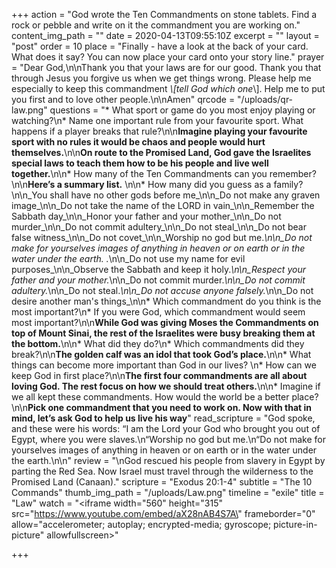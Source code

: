 +++
action = "God wrote the Ten Commandments on stone tablets. Find a rock or pebble and write on it the commandment you are working on."
content_img_path = ""
date = 2020-04-13T09:55:10Z
excerpt = ""
layout = "post"
order = 10
place = "Finally - have a look at the back of your card. What does it say? You can now place your card onto your story line."
prayer = "Dear God,\n\nThank you that your laws are for our good. Thank you that through Jesus you forgive us when we get things wrong. Please help me especially to keep this commandment _\\[tell God which one_\\]. Help me to put you first and to love other people.\n\nAmen"
qrcode = "/uploads/qr-law.png"
questions = "* What sport or game do you most enjoy playing or watching?\n* Name one important rule from your favourite sport. What happens if a player breaks that rule?\n\n**Imagine playing your favourite sport with no rules it would be chaos and people would hurt themselves.**\n\n**On route to the Promised Land, God gave the Israelites special laws to teach them how to be his people and live well together.**\n\n* How many of the Ten Commandments can you remember?\n\n**Here’s a summary list.** \n\n* How many did you guess as a family?\n\n_You shall have no other gods before me_\n\n_Do not make any graven image_\n\n_Do not take the name of the LORD in vain_\n\n_Remember the Sabbath day_\n\n_Honor your father and your mother_\n\n_Do not murder_\n\n_Do not commit adultery_\n\n_Do not steal_\n\n_Do not bear false witness_\n\n_Do not covet_\n\n_Worship no god but me._\n\n_Do not make for yourselves images of anything in heaven or on earth or in the water under the earth. ._\n\n_Do not use my name for evil purposes_\n\n_Observe the Sabbath and keep it holy._\n\n_Respect your father and your mother._\n\n_Do not commit murder._\n\n_Do not commit adultery._\n\n_Do not steal._\n\n_Do not accuse anyone falsely._\n\n_Do not desire another man's things_\n\n* Which commandment do you think is the most important?\n* If you were God, which commandment would seem most important?\n\n**While God was giving Moses the Commandments on top of Mount Sinai, the rest of the Israelites were busy breaking them at the bottom.**\n\n* What did they do?\n* Which commandments did they break?\n\n**The golden calf was an idol that took God’s place.**\n\n* What things can become more important than God in our lives? \n* How can we keep God in first place?\n\n**The first four commandments are all about loving God. The rest focus on how we should treat others.**\n\n* Imagine if we all kept these commandments. How would the world be a better place?\n\n**Pick one commandment that you need to work on. Now with that in mind, let’s ask God to help us live his way**"
read_scripture = "God spoke, and these were his words: “I am the Lord your God who brought you out of Egypt, where you were slaves.\n“Worship no god but me.\n“Do not make for yourselves images of anything in heaven or on earth or in the water under the earth.\n\n"
review = "\nGod rescued his people from slavery in Egypt by parting the Red Sea. Now Israel must travel through the wilderness to the Promised Land (Canaan)."
scripture = "Exodus 20:1-4"
subtitle = "The 10 Commands"
thumb_img_path = "/uploads/Law.png"
timeline = "exile"
title = "Law"
watch = "<iframe width=\"560\" height=\"315\" src=\"https://www.youtube.com/embed/aX28nAB4S7A\" frameborder=\"0\" allow=\"accelerometer; autoplay; encrypted-media; gyroscope; picture-in-picture\" allowfullscreen></iframe>"

+++

